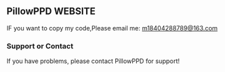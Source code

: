 ## PillowPPD WEBSITE

IF you want to copy my code,Please email me:   m18404288789@163.com

### Support or Contact

If you have problems, please contact PillowPPD for support!

